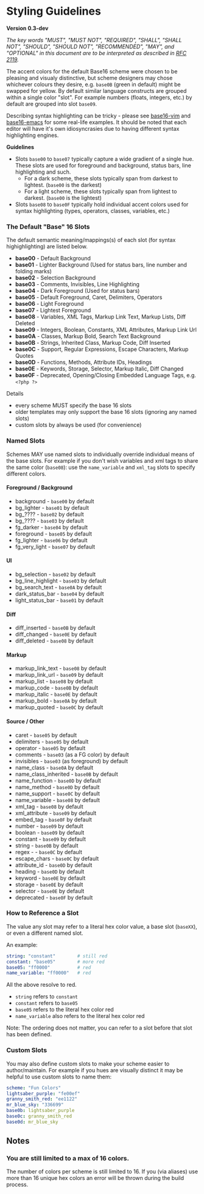# Styling Guidelines
**Version 0.3-dev**

*The key words "MUST", "MUST NOT", "REQUIRED", "SHALL", "SHALL NOT", "SHOULD",
"SHOULD NOT", "RECOMMENDED",  "MAY", and "OPTIONAL" in this document are to be
interpreted as described in [RFC 2119](https://datatracker.ietf.org/doc/html/rfc2119).*

The accent colors for the default Base16 scheme were chosen to be pleasing and visualy distinctive, but scheme designers may chose whichever colours they desire, e.g. `base0B` (green in default) might be swapped for yellow. By default similar language constructs are grouped within a single color "slot". For example numbers (floats, integers, etc.) by default are grouped into slot `base09`.

Describing syntax highlighting can be tricky - please see [base16-vim](https://github.com/base16-project/base16-vim/) and [base16-emacs](https://github.com/base16-project/base16-emacs/) for some real-life examples. It should be noted that each editor will have it's own idiosyncrasies due to having different syntax highlighting engines.

**Guidelines**

- Slots `base00` to `base07` typically capture a wide gradient of a single hue. These slots are used for foreground and background, status bars, line highlighting and such.
	- For a dark scheme, these slots typically span from darkest to lightest. (`base00` is the darkest)
	- For a light scheme, these slots typically span from lightest to darkest. (`base00` is the lightest)
- Slots `base08` to `base0F` typically hold individual accent colors used for syntax highlighting (types, operators, classes, variables, etc.)

### The Default "Base" 16 Slots

The default semantic meaning/mappings(s) of each slot (for syntax highighlighting) are listed below.

- **base00** - Default Background
- **base01** - Lighter Background (Used for status bars, line number and folding marks)
- **base02** - Selection Background
- **base03** - Comments, Invisibles, Line Highlighting
- **base04** - Dark Foreground (Used for status bars)
- **base05** - Default Foreground, Caret, Delimiters, Operators
- **base06** - Light Foreground
- **base07** - Lightest Foreground
- **base08** - Variables, XML Tags, Markup Link Text, Markup Lists, Diff Deleted
- **base09** - Integers, Boolean, Constants, XML Attributes, Markup Link Url
- **base0A** - Classes, Markup Bold, Search Text Background
- **base0B** - Strings, Inherited Class, Markup Code, Diff Inserted
- **base0C** - Support, Regular Expressions, Escape Characters, Markup Quotes
- **base0D** - Functions, Methods, Attribute IDs, Headings
- **base0E** - Keywords, Storage, Selector, Markup Italic, Diff Changed
- **base0F** - Deprecated, Opening/Closing Embedded Language Tags, e.g. `<?php ?>`

Details

- every scheme MUST specify the base 16 slots
- older templates may only support the base 16 slots (ignoring any named slots)
- custom slots by always be used (for convenience)

### Named Slots

Schemes MAY use named slots to individually override individual means of the base slots.  For example if you don't wish variables and xml tags to share the same color (`base08`): use the `name_variable` and `xml_tag` slots to specify different colors.


#### Foreground / Background

- background - `base00` by default
- bg_lighter - `base01` by default
- bg_???? - `base02` by default
- bg_???? - `base03` by default
- fg_darker - `base04` by default
- foreground - `base05` by default
- fg_lighter - `base06` by default
- fg_very_light - `base07` by default


#### UI

- bg_selection - `base02` by default
- bg_line_highlight - `base03` by default
- bg_search_text - `base0A` by default
- dark_status_bar - `base04` by default
- light_status_bar - `base01` by default

#### Diff

- diff_inserted - `base0B` by default
- diff_changed - `base0E` by default
- diff_deleted - `base08` by default

#### Markup

- markup_link_text - `base08` by default
- markup_link_url - `base09` by default
- markup_list - `base08` by default
- markup_code - `base0B` by default
- markup_italic - `base0E` by default
- markup_bold - `base0A` by default
- markup_quoted - `base0C` by default

#### Source / Other

- caret - `base05` by default
- delimiters - `base05` by default
- operator - `base05` by default
- comments - `base03` (as a FG color) by default
- invisibles - `base03` (as foreground) by default
- name_class - `base0A` by default
- name_class_inherited - `base0B` by default
- name_function - `base0D` by default
- name_method  - `base0D` by default
- name_support - `base0C` by default
- name_variable  - `base08` by default
- xml_tag  - `base08` by default
- xml_attribute - `base09` by default
- embed_tag - `base0F` by default
- number - `base09` by default
- boolean - `base09` by default
- constant - `base09` by default
- string - `base0B` by default
- regex - - `base0C` by default
- escape_chars - `base0C` by default
- attribute_id - `base0D` by default
- heading - `base0D` by default
- keyword - `base0E` by default
- storage - `base0E` by default
- selector - `base0E` by default
- deprecated - `base0F` by default

### How to Reference a Slot

The value any slot may refer to a literal hex color value, a base slot (`baseXX`), or even a different named slot.

An example:

 ```yaml
string: "constant"        # still red
constant: "base05"        # more red
base05: "ff0000"          # red
name_variable: "ff0000"   # red
```

All the above resolve to red.

- `string` refers to `constant`
- `constant` refers to `base05`
- `base05` refers to the literal hex color red
- `name_variable` also refers to the literal hex color red

Note: The ordering does not matter, you can refer to a slot before that slot has been defined.


### Custom Slots

You may also define custom slots to make your scheme easier to author/maintain. For example if you hues are visually distinct it may be helpful to use custom slots to name them:

```yaml
scheme: "Fun Colors"
lightsaber_purple: "fe00ef"
granny_smith_red: "ee1122"
mr_blue_sky: "336699"
base0b: lightsaber_purple
base0c: granny_smith_red
base0d: mr_blue_sky
```

## Notes

### You are still limited to a max of 16 colors.

The number of colors per scheme is still limited to 16.  If you (via aliases) use more than 16 unique hex colors an error will be thrown during the build process.
